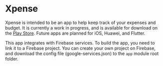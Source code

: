# Xpense

Xpense is intended to be an app to help keep track of your expenses and budget. It is currently a work in progress, and is available for download on the [Play Store](https://play.google.com/store/apps/details?id=com.xpense.android). Future apps are planned for iOS, Huawei, and Flutter.


This app integrates with Firebase services. To build the app, you need to link it to a Firebase project. You can create your own project on Firebase, and download the config file (google-services.json) to the `app` module root folder.
